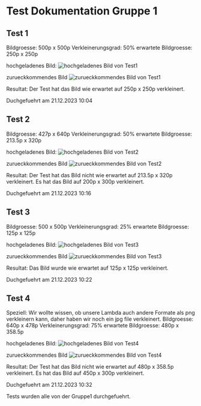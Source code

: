 # Test Dokumentation Gruppe 1

## Test 1
Bildgroesse: 500p x 500p
Verkleinerungsgrad: 50%
erwartete Bildgroesse: 250p x 250p

hochgeladenes Bild:
![hochgeladenes Bild von Test1](/Pictures/Testing1/50_Test1_500x500.png)

zurueckkommendes Bild
![zurueckkommendes Bild von Test1](/Pictures/Testing1/Test1.png)

Resultat:
Der Test hat das Bild wie erwartet auf 250p x 250p verkleinert.

Duchgefuehrt am 21.12.2023 10:04


## Test 2
Bildgroesse: 427p x 640p
Verkleinerungsgrad: 50%
erwartete Bildgroesse: 213.5p x 320p

hochgeladenes Bild:
![hochgeladenes Bild von Test2](/Pictures/Testing2/50_Testing2.png)

zurueckkommendes Bild
![zurueckkommendes Bild von Test2](/Pictures/Testing2/Test2.png)

Resultat:
Der Test hat das Bild nicht wie erwartet auf 213.5p x 320p verkleinert. Es hat das Bild auf 200p x 300p verkleinert.

Duchgefuehrt am 21.12.2023 10:16


## Test 3
Bildgroesse: 500 x 500p
Verkleinerungsgrad: 25%
erwartete Bildgroesse: 125p x 125p

hochgeladenes Bild:
![hochgeladenes Bild von Test3](/Pictures/Testing3/25_Testing3.png)

zurueckkommendes Bild
![zurueckkommendes Bild von Test3](/Pictures/Testing3/Testing3.png)

Resultat:
Das Bild wurde wie erwartet auf 125p x 125p verkleinert.

Duchgefuehrt am 21.12.2023 10:22


## Test 4
Speziell: Wir wollte wissen, ob unsere Lambda auch andere Formate als png verkleinern kann, daher haben wir noch ein jpg file verkleinert.
Bildgroesse: 640p x 478p
Verkleinerungsgrad: 75%
erwartete Bildgroesse: 480p x 358.5p

hochgeladenes Bild:
![hochgeladenes Bild von Test4](/Pictures/Testing4/75_Testing4.jpg)

zurueckkommendes Bild
![zurueckkommendes Bild von Test4](/Pictures/Testing4/Testing4.jpg)

Resultat:
Der Test hat das Bild nicht wie erwartet auf 480p x 358.5p verkleinert. Es hat das Bild auf 450p x 300p verkleinert.

Duchgefuehrt am 21.12.2023 10:32





Tests wurden alle von der Gruppe1 durchgefuehrt.